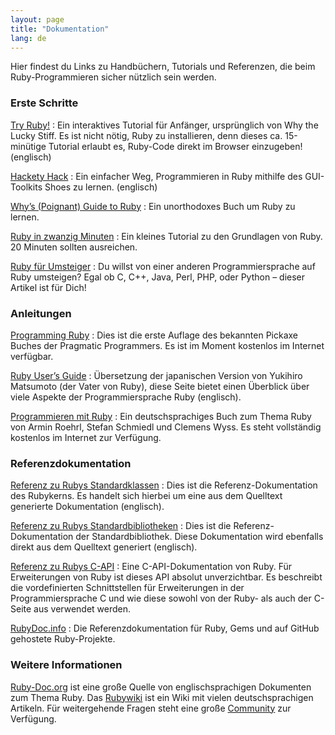 ```yaml
---
layout: page
title: "Dokumentation"
lang: de
---
```


Hier findest du Links zu Handbüchern, Tutorials und Referenzen, die beim
Ruby-Programmieren sicher nützlich sein werden.

### Erste Schritte

[Try Ruby!][1]
: Ein interaktives Tutorial für Anfänger, ursprünglich von Why the Lucky
  Stiff. Es ist nicht nötig, Ruby zu installieren, denn dieses ca.
  15-minütige Tutorial erlaubt es, Ruby-Code direkt im Browser
  einzugeben! (englisch)

[Hackety Hack][2]
: Ein einfacher Weg, Programmieren in Ruby mithilfe des GUI-Toolkits
  Shoes zu lernen. (englisch)

[Why’s (Poignant) Guide to Ruby][3]
: Ein unorthodoxes Buch um Ruby zu lernen.

[Ruby in zwanzig Minuten](/de/documentation/quickstart/)
: Ein kleines Tutorial zu den Grundlagen von Ruby. 20 Minuten sollten
  ausreichen.

[Ruby für Umsteiger](/de/documentation/ruby-from-other-languages/)
: Du willst von einer anderen Programmiersprache auf Ruby umsteigen?
  Egal ob C, C++, Java, Perl, PHP, oder Python – dieser Artikel ist für
  Dich!

### Anleitungen

[Programming Ruby][4]
: Dies ist die erste Auflage des bekannten Pickaxe Buches der Pragmatic
  Programmers. Es ist im Moment kostenlos im Internet verfügbar.

[Ruby User’s Guide][5]
: Übersetzung der japanischen Version von Yukihiro Matsumoto (der Vater
  von Ruby), diese Seite bietet einen Überblick über viele Aspekte der
  Programmiersprache Ruby (englisch).

[Programmieren mit Ruby][6]
: Ein deutschsprachiges Buch zum Thema Ruby von Armin Roehrl, Stefan
  Schmiedl und Clemens Wyss. Es steht vollständig kostenlos im Internet
  zur Verfügung.

### Referenzdokumentation

[Referenz zu Rubys Standardklassen][7]
: Dies ist die Referenz-Dokumentation des Rubykerns. Es handelt sich
  hierbei um eine aus dem Quelltext generierte Dokumentation (englisch).

[Referenz zu Rubys Standardbibliotheken][8]
: Dies ist die Referenz-Dokumentation der Standardbibliothek. Diese
  Dokumentation wird ebenfalls direkt aus dem Quelltext generiert
  (englisch).

[Referenz zu Rubys C-API][9]
: Eine C-API-Dokumentation von Ruby. Für Erweiterungen von Ruby ist
  dieses API absolut unverzichtbar. Es beschreibt die vordefinierten
  Schnittstellen für Erweiterungen in der Programmiersprache C und wie
  diese sowohl von der Ruby- als auch der C-Seite aus verwendet werden.

[RubyDoc.info][10]
: Die Referenzdokumentation für Ruby, Gems und auf GitHub gehostete
  Ruby-Projekte.

### Weitere Informationen

[Ruby-Doc.org][11] ist eine große Quelle von englischsprachigen
Dokumenten zum Thema Ruby. Das [Rubywiki][12] ist ein Wiki mit vielen
deutschsprachigen Artikeln. Für weitergehende Fragen steht eine große
[Community](/de/community/) zur Verfügung.



[1]: http://tryruby.org 
[2]: http://hacketyhack.heroku.com/ 
[3]: http://mislav.uniqpath.com/poignant-guide/ 
[4]: http://home.vrweb.de/~juergen.katins/ruby/buch/index.html 
[5]: http://www.rubyist.net/~slagell/ruby/ 
[6]: http://www.approximity.com/rubybuch2/ 
[7]: http://www.ruby-doc.org/core 
[8]: http://www.ruby-doc.org/stdlib 
[9]: http://www.ruby-doc.org/doxygen/current/ 
[10]: http://www.rubydoc.info/ 
[11]: http://ruby-doc.org 
[12]: http://wiki.ruby-portal.de 

